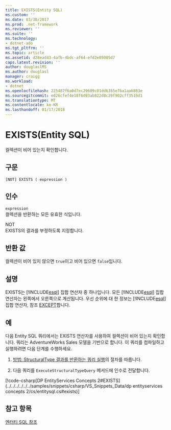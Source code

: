 ```yaml
---
title: EXISTS(Entity SQL)
ms.custom: ''
ms.date: 03/30/2017
ms.prod: .net-framework
ms.reviewer: ''
ms.suite: ''
ms.technology:
- dotnet-ado
ms.tgt_pltfrm: ''
ms.topic: article
ms.assetid: d28ead43-4afb-4bdc-af64-efd2e05005d7
caps.latest.revision: ''
author: douglaslMS
ms.author: douglasl
manager: craigg
ms.workload:
- dotnet
ms.openlocfilehash: 225487f6a0d7ec29689c01dd6355e7ba1aa6883e
ms.sourcegitcommit: ed26cfef4e18f6d93ab822d8c29f902cff3519d1
ms.translationtype: MT
ms.contentlocale: ko-KR
ms.lasthandoff: 01/17/2018
---
```

# <a name="exists-entity-sql"></a>EXISTS(Entity SQL)
컬렉션이 비어 있는지 확인합니다.  
  
## <a name="syntax"></a>구문  
  
```  
[NOT] EXISTS ( expression )  
```  
  
## <a name="arguments"></a>인수  
 `expression`  
 컬렉션을 반환하는 모든 유효한 식입니다.  
  
 NOT  
 EXISTS의 결과를 부정하도록 지정합니다.  
  
## <a name="return-value"></a>반환 값  
 컬렉션이 비어 있지 않으면 `true`이고 비어 있으면 `false`입니다.  
  
## <a name="remarks"></a>설명  
 EXISTS는 [!INCLUDE[esql](../../../../../../includes/esql-md.md)] 집합 연산자 중 하나입니다. 모든 [!INCLUDE[esql](../../../../../../includes/esql-md.md)] 집합 연산자는 왼쪽에서 오른쪽으로 계산됩니다. 우선 순위에 대 한 정보는 [!INCLUDE[esql](../../../../../../includes/esql-md.md)] 집합 연산자, 참조 [EXCEPT](../../../../../../docs/framework/data/adonet/ef/language-reference/except-entity-sql.md)합니다.  
  
## <a name="example"></a>예  
 다음 Entity SQL 쿼리에서는 EXISTS 연산자를 사용하여 컬렉션이 비어 있는지 확인합니다. 쿼리는 AdventureWorks Sales 모델을 기반으로 합니다. 이 쿼리를 컴파일하고 실행하려면 다음 단계를 수행하세요.  
  
1.  [방법: StructuralType 결과를 반환하는 쿼리 실행](../../../../../../docs/framework/data/adonet/ef/how-to-execute-a-query-that-returns-structuraltype-results.md)의 절차를 따릅니다.  
  
2.  다음 쿼리를 `ExecuteStructuralTypeQuery` 메서드에 인수로 전달합니다.  
  
 [!code-csharp[DP EntityServices Concepts 2#EXISTS](../../../../../../samples/snippets/csharp/VS_Snippets_Data/dp entityservices concepts 2/cs/entitysql.cs#exists)]  
  
## <a name="see-also"></a>참고 항목  
 [엔터티 SQL 참조](../../../../../../docs/framework/data/adonet/ef/language-reference/entity-sql-reference.md)
